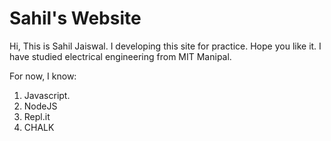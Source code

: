 # Sahil's Website

Hi, This is Sahil Jaiswal. I developing this site for practice. Hope you like it.
I have studied electrical engineering from MIT Manipal.

For now, I know:

1. Javascript.
1. NodeJS
1. Repl.it
1. CHALK